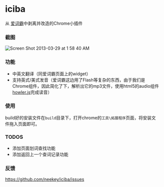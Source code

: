 iciba
=====

从 [爱词霸](http://www.iciba.com/)中剥离并改造的Chrome小插件

### 截图
![Screen Shot 2013-03-29 at 1 58 40 AM](https://f.cloud.github.com/assets/499870/314684/89c0a78e-97d1-11e2-81fa-a76a55bebc11.png)

### 功能

- 中英文翻译（同爱词霸页面上的widget）
- 支持英式/美式发音（爱词霸这边用了Flash等复杂的东西，由于我们是Chrome组件，因此简化了下，解析出它的mp3文件，使用html5的audio组件[howler.js](https://github.com/goldfire/howler.js)完成读音）

### 使用

build好的安装文件在`build`目录下，打开chrome的`工具\拓展程序`页面，将安装文件拖入页面即可。

### TODOS

- 添加页面划词查找功能
- 添加返回上一个查词记录功能

### 反馈

https://github.com/neekey/iciba/issues
